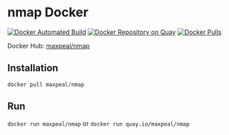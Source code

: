 # nmap Docker 

[![Docker Automated Build](https://img.shields.io/docker/automated/maxpeal/nmap.svg)](https://hub.docker.com/r/maxpeal/nmap/) [![Docker Repository on Quay](https://quay.io/repository/maxpeal/nmap/status "Docker Repository on Quay")](https://quay.io/repository/maxpeal/nmap) [![Docker Pulls](https://img.shields.io/docker/pulls/maxpeal/nmap.svg)](https://hub.docker.com/r/maxpeal/nmap/) 

Docker Hub: [maxpeal/nmap](https://hub.docker.com/r/maxpeal/nmap/)

## Installation

`docker pull maxpeal/nmap`

## Run

`docker run maxpeal/nmap`
or
`docker run quay.io/maxpeal/nmap`
